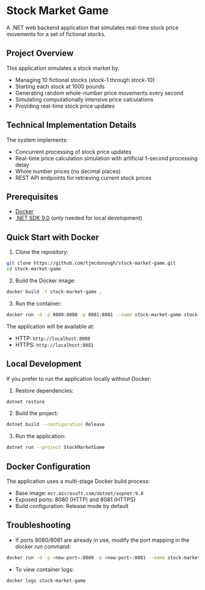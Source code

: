 # Stock Market Game

A .NET web backend application that simulates real-time stock price movements for a set of fictional stocks.

## Project Overview
This application simulates a stock market by:

- Managing 10 fictional stocks (stock-1 through stock-10)
- Starting each stock at 1000 pounds
- Generating random whole-number price movements every second
- Simulating computationally intensive price calculations
- Providing real-time stock price updates

## Technical Implementation Details
The system implements:

- Concurrent processing of stock price updates
- Real-time price calculation simulation with artificial 1-second processing delay
- Whole number prices (no decimal places)
- REST API endpoints for retrieving current stock prices

## Prerequisites

- [Docker](https://www.docker.com/get-started)
- [.NET SDK 9.0](https://dotnet.microsoft.com/download/dotnet/9.0) (only needed for local development)

## Quick Start with Docker

1. Clone the repository:
```bash
git clone https://github.com/tjmcdonough/stock-market-game.git
cd stock-market-game
```

2. Build the Docker image:
```bash
docker build -t stock-market-game .
```

3. Run the container:
```bash
docker run -d -p 8080:8080 -p 8081:8081 --name stock-market-game stock-market-game
```

The application will be available at:
- HTTP: `http://localhost:8080`
- HTTPS: `http://localhost:8081`

## Local Development

If you prefer to run the application locally without Docker:

1. Restore dependencies:
```bash
dotnet restore
```

2. Build the project:
```bash
dotnet build --configuration Release
```

3. Run the application:
```bash
dotnet run --project StockMarketGame
```

## Docker Configuration

The application uses a multi-stage Docker build process:
- Base image: `mcr.microsoft.com/dotnet/aspnet:9.0`
- Exposed ports: 8080 (HTTP) and 8081 (HTTPS)
- Build configuration: Release mode by default

## Troubleshooting

- If ports 8080/8081 are already in use, modify the port mapping in the docker run command:
```bash
docker run -d -p <new-port>:8080 -p <new-port>:8081 --name stock-market-game stock-market-game
```

- To view container logs:
```bash
docker logs stock-market-game
```

